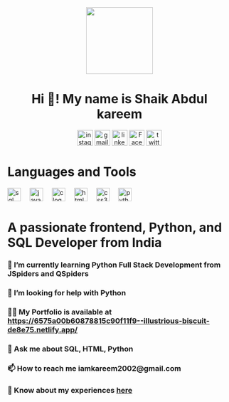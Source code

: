 <div align="center">
    <img height="150" src="https://camo.githubusercontent.com/62da68eb62b1e5f175f7d1f0191dd89a653d7908feb22d37d4a0ab07365d6791/68747470733a2f2f6d656469612e67697068792e636f6d2f6d656469612f4d3967624264396e6244724f5475314d71782f67697068792e676966"  />
  </div>
<h1 align="center ">Hi 👋! My name is Shaik Abdul kareem </h1>
<div align="center">
    <img src="https://img.shields.io/static/v1?message=Instagram&logo=instagram&label=&color=E4405F&logoColor=white&labelColor=&style=for-the-badge" height="35" alt="instagram logo" />
    <img src="https://img.shields.io/static/v1?message=Gmail&logo=gmail&label=&color=D14836&logoColor=white&labelColor=&style=for-the-badge" height="35" alt="gmail logo"  />
    <img src="https://img.shields.io/static/v1?message=LinkedIn&logo=linkedin&label=&color=0077B5&logoColor=white&labelColor=&style=for-the-badge" height="35" alt="linkedin logo"/>
    <img src="https://upload.wikimedia.org/wikipedia/commons/0/0c/Facebook_logo_2015.jpeg" height="35" alt="Facebook logo"  />
    <img src="https://1000logos.net/wp-content/uploads/2017/06/Color-Twitter-Logo.jpg" height="35"  alt="twitter logo"/>
</div>

<div align="left">
<h1>Languages and Tools</h1>
  <img src="https://encrypted-tbn0.gstatic.com/images?q=tbn:ANd9GcQA1uFsJtU3AiSYk-Di-pOSFO_EiwEvidll3Q&usqp=CAU" height="30" alt="sql logo"  />
  <img width="12" />
  <img src="https://thumbs.dreamstime.com/b/java-logo-vector-design-commercial-brand-trademark-118452997.jpg" height="30" alt="java logo"  />
  <img width="12" />
  <img src="https://i.pinimg.com/originals/6e/46/e7/6e46e7dbe2bb73dacc055e5dbd85c3ad.png" height="30" alt="c logo"  />
  <img width="12" />
  <img src="https://cdn.jsdelivr.net/gh/devicons/devicon/icons/html5/html5-original.svg" height="30" alt="html5 logo"  />
  <img width="12" />
  <img src="https://cdn.jsdelivr.net/gh/devicons/devicon/icons/css3/css3-original.svg" height="30" alt="css3 logo"  />
  <img width="12" />
  <img src="https://cdn.jsdelivr.net/gh/devicons/devicon/icons/python/python-original.svg" height="30" alt="python logo"  />
  <img width="12" />
</div>

<h1 align="left">A passionate frontend, Python, and SQL Developer from India</h1>

<h3 align="left">
    🌱 I’m currently learning Python Full Stack Development from JSpiders and QSpiders
</h3>

<h3 align="left">
    🤝 I’m looking for help with Python
</h3>

<h3 align="left">
    👨‍💻 My Portfolio is available at <a href="https://6575a00b60878815c90f11f9--illustrious-biscuit-de8e75.netlify.app/" target="_blank">https://6575a00b60878815c90f11f9--illustrious-biscuit-de8e75.netlify.app/</a>
</h3>

<h3 align="left">
    💬 Ask me about SQL, HTML, Python
</h3>

<h3 align="left">
    📫 How to reach me iamkareem2002@gmail.com
</h3>

<h3 align="left">
    📄 Know about my experiences <a href="https://drive.google.com/file/d/1ywd3KO-qUqXafqcHitNb1ZUSRHZhNrx9/view?usp=sharing" target="_blank">here</a>
</h3>
